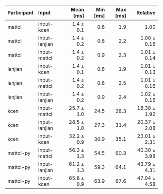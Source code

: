 | Participant | Input | Mean [ms] | Min [ms] | Max [ms] | Relative |
|:---|:---|---:|---:|---:|---:|
| mattcl | input-kcen | 1.4 ± 0.1 | 0.8 | 1.9 | 1.00 |
| mattcl | input-lanjian | 1.4 ± 0.2 | 0.8 | 2.2 | 1.00 ± 0.15 |
| mattcl | input-mattcl | 1.4 ± 0.2 | 0.9 | 2.3 | 1.01 ± 0.14 |
| lanjian | input-kcen | 1.4 ± 0.1 | 0.8 | 1.9 | 1.01 ± 0.13 |
| lanjian | input-mattcl | 1.4 ± 0.2 | 0.8 | 2.5 | 1.01 ± 0.16 |
| lanjian | input-lanjian | 1.4 ± 0.2 | 0.9 | 2.4 | 1.02 ± 0.15 |
| kcen | input-mattcl | 25.7 ± 1.0 | 24.5 | 28.3 | 18.38 ± 1.92 |
| kcen | input-lanjian | 28.5 ± 1.0 | 27.3 | 31.4 | 20.37 ± 2.08 |
| kcen | input-kcen | 32.2 ± 0.9 | 30.9 | 35.1 | 23.01 ± 2.31 |
| mattcl-py | input-mattcl | 56.3 ± 1.3 | 54.5 | 60.3 | 40.30 ± 3.98 |
| mattcl-py | input-lanjian | 61.2 ± 1.3 | 59.3 | 64.1 | 43.79 ± 4.31 |
| mattcl-py | input-kcen | 65.8 ± 0.9 | 63.9 | 67.6 | 47.04 ± 4.58 |
